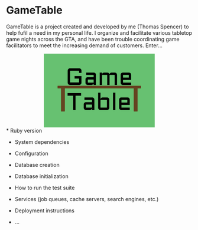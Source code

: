 # GameTable

GameTable is a project created and developed by me (Thomas Spencer) to help fufil a need in my personal life. I organize and facilitate various tabletop game nights across the GTA, and have been trouble coordinating game facilitators to meet the increasing demand of customers. Enter...

<div style="text-align:center">
    <img src="app/assets/images/GameTable.png" style="margin:auto; display:block;"/>
</div>
* Ruby version

* System dependencies

* Configuration

* Database creation

* Database initialization

* How to run the test suite

* Services (job queues, cache servers, search engines, etc.)

* Deployment instructions

* ...
